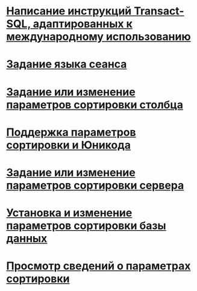 # [Написание инструкций Transact-SQL, адаптированных к международному использованию](write-international-transact-sql-statements.md)
# [Задание языка сеанса](set-a-session-language.md)
# [Задание или изменение параметров сортировки столбца](set-or-change-the-column-collation.md)
# [Поддержка параметров сортировки и Юникода](collation-and-unicode-support.md)
# [Задание или изменение параметров сортировки сервера](set-or-change-the-server-collation.md)
# [Установка и изменение параметров сортировки базы данных](set-or-change-the-database-collation.md)
# [Просмотр сведений о параметрах сортировки](view-collation-information.md)

